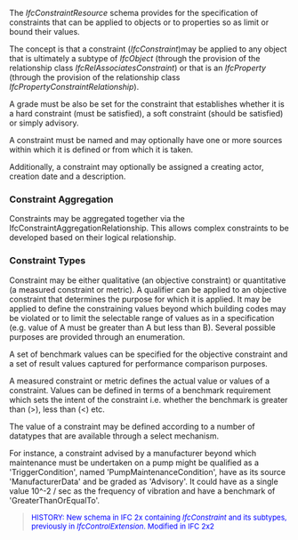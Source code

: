 The _IfcConstraintResource_ schema provides for the specification of constraints that can be applied to objects or to properties so as limit or bound their values.

The concept is that a constraint (_IfcConstraint_)may be applied to any object that is ultimately a subtype of _IfcObject_ (through the provision of the relationship class _IfcRelAssociatesConstraint_) or that is an _IfcProperty_ (through the provision of the relationship class _IfcPropertyConstraintRelationship_).

A grade must be also be set for the constraint that establishes whether it is a hard constraint (must be satisfied), a soft constraint (should be satisfied) or simply advisory.

A constraint must be named and may optionally have one or more sources within which it is defined or from which it is taken.

Additionally, a constraint may optionally be assigned a creating actor, creation date and a description.

### Constraint Aggregation
Constraints may be aggregated together via the IfcConstraintAggregationRelationship. This allows complex constraints to be developed based on their logical relationship.

### Constraint Types
Constraint may be either qualitative (an objective constraint) or quantitative (a measured constraint or metric). A qualifier can be applied to an objective constraint that determines the purpose for which it is applied. It may be applied to define the constraining values beyond which building codes may be violated or to limit the selectable range of values as in a specification (e.g. value of A must be greater than A but less than B). Several possible purposes are provided through an enumeration.

A set of benchmark values can be specified for the objective constraint and a set of result values captured for performance comparison purposes.

A measured constraint or metric defines the actual value or values of a constraint. Values can be defined in terms of a benchmark requirement which sets the intent of the constraint i.e. whether the benchmark is greater than (&gt;), less than (&lt;) etc.

The value of a constraint may be defined according to a number of datatypes that are available through a select mechanism.

For instance, a constraint advised by a manufacturer beyond which maintenance must be undertaken on a pump might be qualified as a 'TriggerCondition', named 'PumpMaintenanceCondition', have as its source 'ManufacturerData' and be graded as 'Advisory'. It could have as a single value 10\^-2 / sec as the frequency of vibration and have a benchmark of 'GreaterThanOrEqualTo'.

> <font size="-1" color="#0000FF">HISTORY: New schema in IFC 2x
		containing <i>IfcConstraint</i> and its subtypes, previously in
		<i>IfcControlExtension</i>. Modified in IFC 2x2</font>